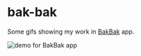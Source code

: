 # bak-bak
Some gifs showing my work in [BakBak](https://play.google.com/store/apps/details?id=com.wizcrew.bakbak) app.


![demo for BakBak app](https://github.com/sidhunt/bak-bak/raw/main/bakbak.gif)

